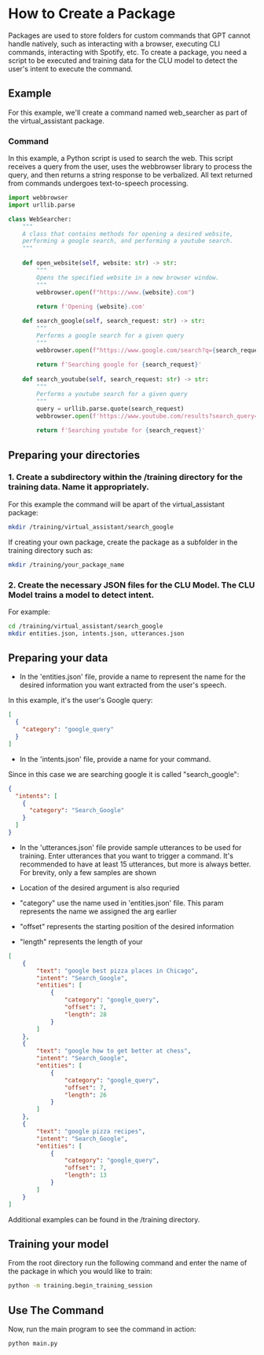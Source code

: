 # How to Create a Package
Packages are used to store folders for custom commands that GPT cannot handle natively, such as interacting with a browser, executing CLI commands, interacting with Spotify, etc. To create a package, you need a script to be executed and training data for the CLU model to detect the user's intent to execute the command.

## Example
For this example, we'll create a command named web_searcher as part of the virtual_assistant package.

### Command
In this example, a Python script is used to search the web. This script receives a query from the user, uses the webbrowser library to process the query, and then returns a string response to be verbalized. All text returned from commands undergoes text-to-speech processing.

```Python
import webbrowser
import urllib.parse

class WebSearcher:
	"""
	A class that contains methods for opening a desired website, 
	performing a google search, and performing a youtube search.
	"""
				
	def open_website(self, website: str) -> str:
		"""
		Opens the specified website in a new browser window.
		"""
		webbrowser.open(f"https://www.{website}.com")
		
		return f'Opening {website}.com'

	def search_google(self, search_request: str) -> str:
		"""
		Performs a google search for a given query
		"""
		webbrowser.open(f"https://www.google.com/search?q={search_request}")
				
		return f'Searching google for {search_request}'
			
	def search_youtube(self, search_request: str) -> str:
		"""
		Performs a youtube search for a given query
		"""
		query = urllib.parse.quote(search_request)
		webbrowser.open(f'https://www.youtube.com/results?search_query={query}')
				
		return f'Searching youtube for {search_request}'
```

## Preparing your directories

### 1. Create a subdirectory within the /training directory for the training data. Name it appropriately.

For this example the command will be apart of the virtual_assistant package:
```Bash
mkdir /training/virtual_assistant/search_google
```

If creating your own package, create the package as a subfolder in the training directory such as:
```Bash
mkdir /training/your_package_name
```

### 2. Create the necessary JSON files for the CLU Model. The CLU Model trains a model to detect intent.

For example:
```Bash
cd /training/virtual_assistant/search_google
mkdir entities.json, intents.json, utterances.json
```

## Preparing your data

- In the 'entities.json' file, provide a name to represent the name for the desired information you 
  want extracted from the user's speech. 

In this example, it's the user's Google query:
```json
[
  {
    "category": "google_query"
  }
]
```

- In the 'intents.json' file, provide a name for your command.

Since in this case we are searching google it is called "search_google":
```json
{
  "intents": [
    {
      "category": "Search_Google"
    }
  ]
}
```

- In the 'utterances.json' file provide sample utterances to be used for training. Enter utterances that you want to trigger a command.
It's recommended to have at least 15 utterances, but more is always better. For brevity, only a few samples are shown 

- Location of the desired argument is also requried
- "category" use the name used in 'entities.json' file. This param represents the name we assigned the arg earlier
- "offset" represents the starting position of the desired information
- "length" represents the length of your 

```json
[
    {
        "text": "google best pizza places in Chicago",
        "intent": "Search_Google", 
        "entities": [
            {
                "category": "google_query", 
                "offset": 7, 
                "length": 28 
            }
        ]
    },
    {
        "text": "google how to get better at chess",
        "intent": "Search_Google",
        "entities": [
            {
                "category": "google_query",
                "offset": 7,
                "length": 26
            }
        ]
    },
    {
        "text": "google pizza recipes",
        "intent": "Search_Google",
        "entities": [
            {
                "category": "google_query",
                "offset": 7,
                "length": 13
            }
        ]
    }
]
```

Additional examples can be found in the /training directory.

## Training your model
From the root directory run the following command and enter the name of the package in which you would like to train:
```Bash
python -m training.begin_training_session
```

## Use The Command
Now, run the main program to see the command in action:
```Bash
python main.py
```